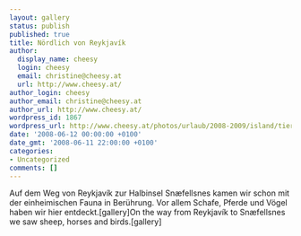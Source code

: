 ```yaml
---
layout: gallery
status: publish
published: true
title: Nördlich von Reykjavík
author:
  display_name: cheesy
  login: cheesy
  email: christine@cheesy.at
  url: http://www.cheesy.at/
author_login: cheesy
author_email: christine@cheesy.at
author_url: http://www.cheesy.at/
wordpress_id: 1867
wordpress_url: http://www.cheesy.at/photos/urlaub/2008-2009/island/tierwelt-islands/noerdlich-von-reykjavik/
date: '2008-06-12 00:00:00 +0100'
date_gmt: '2008-06-11 22:00:00 +0100'
categories:
- Uncategorized
comments: []
---
```

<!--:de-->Auf dem Weg von Reykjavík zur Halbinsel Snæfellsnes kamen wir schon mit der einheimischen Fauna in Berührung. Vor allem Schafe, Pferde und Vögel haben wir hier entdeckt.[gallery]<!--:--><!--:en-->On the way from Reykjavík to Snæfellsnes we saw sheep, horses and birds.[gallery]<!--:-->
